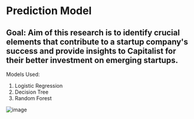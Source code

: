# Prediction Model
## Goal: Aim of this research is to identify crucial elements that contribute to a startup company's success and provide insights to Capitalist for their better investment on emerging startups.
Models Used:
1. Logistic Regression
2. Decision Tree
3. Random Forest

![image](https://github.com/lokesh2108/Startup_Sucess_Prediction/assets/65254815/b2b02102-e1c8-473e-a7ab-fcf26077bbb3)
